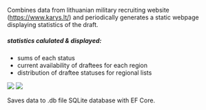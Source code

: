  Combines data from lithuanian military recruiting website (https://www.karys.lt/) and periodically generates a static webpage displaying statistics of the draft.

##### statistics calulated & displayed:
* sums of each status
* current availability of draftees for each region 
* distribution of draftee statuses for regional lists


![](https://github.com/mikesqu/lt-draft-stats/blob/main/2025-02-02-17-46-42.gif)
![](https://github.com/mikesqu/lt-draft-stats/blob/main/2025-02-02-17-39-31.gif)




Saves data to .db file SQLite database with EF Core.
